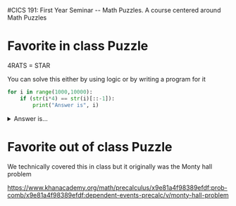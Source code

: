 #CICS 191: First Year Seminar -- Math Puzzles.
A course centered around Math Puzzles 

# Favorite in class Puzzle
4RATS = STAR

You can solve this either by using logic or by writing a program for it 

```python
for i in range(1000,10000):
    if (str(i*4) == str(i)[::-1]):
        print("Answer is", i)
```
<details>
<summary> Answer is... </summary>
<p> 2178 </p>
</details>

# Favorite out of class Puzzle
We technically covered this in class but it originally was the Monty hall problem

https://www.khanacademy.org/math/precalculus/x9e81a4f98389efdf:prob-comb/x9e81a4f98389efdf:dependent-events-precalc/v/monty-hall-problem

